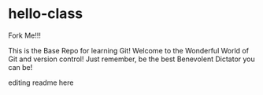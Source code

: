 # hello-class
Fork Me!!!

This is the Base Repo for learning Git! Welcome to the Wonderful World of Git and version control! Just remember, be the best Benevolent Dictator you can be!

editing readme here

